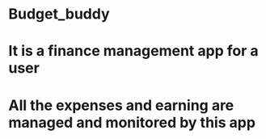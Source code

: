 # Budget_buddy
# It is a finance management app for a user 
# All the expenses and earning are managed and monitored by this app 

